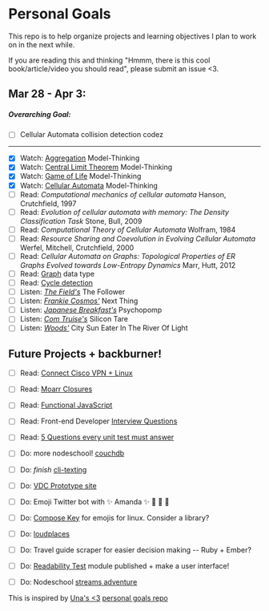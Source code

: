 # Personal Goals

This repo is to help organize projects and learning objectives I plan to work on in the next while.

If you are reading this and thinking "Hmmm, there is this cool book/article/video you should read", please submit an issue <3. 

## Mar 28 - Apr 3:

##### Overarching Goal:

- [ ] Cellular Automata collision detection codez

-------------------------------

- [x] Watch: [Aggregation](https://www.youtube.com/watch?v=Kc-KW8EuFZw) Model-Thinking
- [x] Watch: [Central Limit Theorem](https://www.youtube.com/watch?v=ifTRaYnAfh4) Model-Thinking
- [x] Watch: [Game of Life](https://www.youtube.com/watch?v=fna6xW76NYg) Model-Thinking
- [x] Watch: [Cellular Automata](https://www.youtube.com/watch?v=XBB_lOfsqQA) Model-Thinking
- [ ] Read: _Computational mechanics of cellular automata_ Hanson, Crutchfield, 1997
- [ ] Read: _Evolution of cellular automata with memory: The Density Classification Task_ Stone, Bull, 2009
- [ ] Read: _Computational Theory of Cellular Automata_ Wolfram, 1984
- [ ] Read: _Resource Sharing and Coevolution in Evolving Cellular Automata_ Werfel, Mitchell, Crutchfield, 2000
- [ ] Read: _Cellular Automata on Graphs: Topological Properties of ER Graphs Evolved towards Low-Entropy Dynamics_ Marr, Hutt, 2012
- [ ] Read: [Graph](https://en.wikipedia.org/wiki/Graph_(abstract_data_type)) data type
- [ ] Read: [Cycle detection](https://en.wikipedia.org/wiki/Cycle_detection)
- [ ] Listen: [_The Field's_](http://www.stereogum.com/1867810/stream-the-field-the-follower/mp3s/) The Follower
- [ ] Listen: [_Frankie Cosmos'_](http://blog.bandcamp.com/2016/03/29/frankie-cosmos-premieres-next-thing-talks-songwriting-with-ezra-furman/) Next Thing
- [ ] Listen: [_Japanese Breakfast's_](http://www.stereogum.com/1867591/stream-japanese-breakfast-psychopomp/mp3s/) Psychopomp
- [ ] Listen: [_Com Truise's_](http://nerdist.com/com-truises-silicon-tare-ep-is-a-galactic-adventure-premiere/) Silicon Tare
- [ ] Listen: [_Woods'_](http://www.avclub.com/article/listen-woods-city-sun-eater-river-light-full-right-234549) City Sun Eater In The River Of Light

## Future Projects + backburner! 

- [ ] Read: [Connect Cisco VPN + Linux](http://www.humans-enabled.com/2011/12/how-to-connect-to-cisco-systems-vpn.html) 
- [ ] Read: [Moarr Closures](https://medium.com/javascript-scene/master-the-javascript-interview-what-is-a-closure-b2f0d2152b36#.lzipqnat7)
- [ ] Read: [Functional JavaScript](http://almostobsolete.net/talks/functionaljs/#1)
- [ ] Read: Front-end Developer [Interview Questions](https://github.com/h5bp/Front-end-Developer-Interview-Questions)
- [ ] Read: [5 Questions every unit test must answer](https://medium.com/javascript-scene/what-every-unit-test-needs-f6cd34d9836d#.l3fulg470)
- [ ] Do: more nodeschool! [couchdb](https://github.com/robertkowalski/learnyoucouchdb)
- [ ] Do: *finish* [cli-texting](https://github.com/lrlna/cli-texting)
- [ ] Do: [VDC Prototype site](https://github.com/lrlna/vdc-visualization)
- [ ] Do: Emoji Twitter bot with :sparkles: Amanda :sparkles: :information_desk_person: :tada: :star2:
- [ ] Do: [Compose Key](https://help.ubuntu.com/community/ComposeKey) for emojis for linux. Consider a library?
- [ ] Do: [loudplaces](https://github.com/soundboards/loudplaces)
- [ ] Do: Travel guide scraper for easier decision making -- Ruby + Ember?
- [ ] Do: [Readability Test](https://github.com/lrlna/readability-test) module published + make a user interface!
- [ ] Do: Nodeschool [streams adventure](https://github.com/substack/stream-adventure)


This is inspired by [Una's <3](https://twitter.com/Una) [personal goals repo](https://github.com/una/personal-goals)

